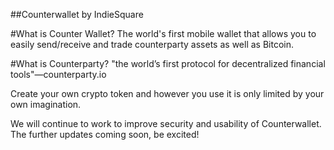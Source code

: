 ##Counterwallet by IndieSquare

#What is Counter Wallet?
The world's first mobile wallet that allows you to easily send/receive and trade counterparty assets as well as Bitcoin.

#What is Counterparty?
"the world’s first protocol for decentralized financial tools"―counterparty.io  

Create your own crypto token and however you use it is only limited by your own imagination.

We will continue to work to improve security and usability of Counterwallet. The further updates coming soon, be excited!

